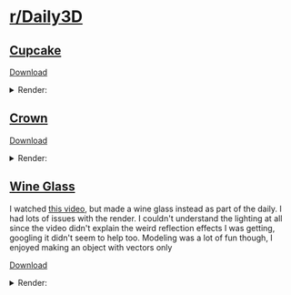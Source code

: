 # [r/Daily3D](https://www.reddit.com/r/Daily3D/)

## [Cupcake](https://www.reddit.com/r/Daily3D/comments/1m78mjx/daily3d_for_250723cupcake/)
[Download](https://github.com/ThePeacook/Blender-Portfolio/raw/refs/heads/main/Daily3D%20Reddit/Files/Cupcake.blend)
<details>
  <summary>Render:</summary>
  <img src="https://github.com/ThePeacook/Blender-Portfolio/blob/main/Daily3D%20Reddit/Images/Cupcake.png" width="500">
</details>

## [Crown](https://www.reddit.com/r/Daily3D/comments/1m6dgk0/daily3d_for_250722crown/)
[Download](https://github.com/ThePeacook/Blender-Portfolio/raw/refs/heads/main/Daily3D%20Reddit/Files/Crown.blend)
<details>
  <summary>Render:</summary>
  <img src="https://github.com/ThePeacook/Blender-Portfolio/blob/main/Daily3D%20Reddit/Images/Crown.png" width="500">
</details>

## [Wine Glass](https://www.reddit.com/r/Daily3D/comments/1m5i9s4/daily3d_for_250721glass_of_wine/)
  I watched [this video](https://youtu.be/jCVEtLjpeB8?si=q112PcTl8CLv6WWQ), but made a wine glass instead as part of the daily. I had lots of issues with the render. I couldn't understand the lighting at all since the video didn't explain the weird reflection effects I was getting, googling it didn't seem to help too. Modeling was a lot of fun though, I enjoyed making an object with vectors only

  [Download](https://github.com/ThePeacook/Blender-Portfolio/raw/refs/heads/main/Daily3D%20Reddit/Files/Wine%20Glass.blend)
<details>
  <summary>Render:</summary>
  <img src="https://github.com/ThePeacook/Blender-Portfolio/blob/main/Daily3D%20Reddit/Images/Wine%20Glass.png" width="500">
</details>
